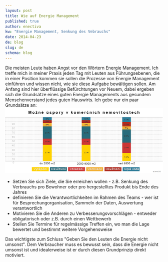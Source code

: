 ```yaml
---
layout: post
title: Wie auf Energie Management
published: true
author: enectiva
kw: "Energie Management, Senkung des Vebrauchs"
date: 2014-04-23
de: blog
slug: de
schema: blog
---
```


Die meisten Leute haben Angst vor den Wörtern Energie Management. Ich treffe mich in meiner Praxis jeden Tag mit Leuten aus Führungsebenen, die in einer Position kommen sie sollen die Prozesse von Energie Management einführen und wissen nicht, wie sie diese Aufgabe bewältigen sollen. Am Anfang sind hier überflüssige Befürchtungen vor Neuem, dabei ergeben sich die Grundsätze eines guten Energie Managements aus gesundem Menschenverstand jedes guten Hauswirts. Ich gebe nur ein paar Grundsätze an:
![mozna-upspory_edit.png](/img/mozna-upspory_edit.png)

<!--more-->

- Setzen Sie sich Ziele, die Sie erreichen wollen - z.B. Senkung des Verbrauchs pro Bewohner oder pro hergestelltes Produkt bis Ende des Jahres
- definieren Sie die Verantwortlichkeiten im Rahmen des Teams - wer ist für Besprechungorganisation, Sammeln der Daten,           Auswertung verantwortlich
- Motivieren Sie die Anderen zu Verbesserungsvorschlägen - entweder obligatorisch oder z.B. durch einen Wettbewerb
- Stellen Sie Termine für regelmässige Treffen ein, wo man die Lage bewertet und bestimmt weitere Vorgehensweise

Das wichtigste zum Schluss "Geben Sie den Leuten die Energie nicht umsonst". Dem Verbraucher muss es bewusst sein, dass die Energie nicht umsonst ist und idealerweise ist er durch diesen Grundprinzip direkt motiviert.
